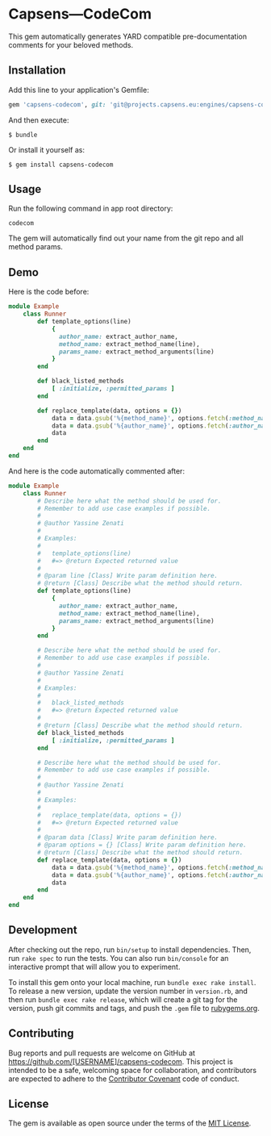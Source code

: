 # Capsens—CodeCom

This gem automatically generates YARD compatible pre-documentation comments for your beloved methods.

## Installation

Add this line to your application's Gemfile:

```ruby
gem 'capsens-codecom', git: 'git@projects.capsens.eu:engines/capsens-codecom.git'
```

And then execute:

    $ bundle

Or install it yourself as:

    $ gem install capsens-codecom

## Usage

Run the following command in app root directory:

```
codecom
```

The gem will automatically find out your name from the git repo and all method params.

## Demo
Here is the code before:

```ruby
module Example
    class Runner
        def template_options(line)
            {
              author_name: extract_author_name,
              method_name: extract_method_name(line),
              params_name: extract_method_arguments(line)
            }
        end

        def black_listed_methods
            [ :initialize, :permitted_params ]
        end

        def replace_template(data, options = {})
            data = data.gsub('%{method_name}', options.fetch(:method_name))
            data = data.gsub('%{author_name}', options.fetch(:author_name))
            data
        end
    end
end
```

And here is the code automatically commented after:

```ruby
module Example
    class Runner
        # Describe here what the method should be used for.
        # Remember to add use case examples if possible.
        #
        # @author Yassine Zenati
        #
        # Examples:
        #
        #   template_options(line)
        #   #=> @return Expected returned value
        #
        # @param line [Class] Write param definition here.
        # @return [Class] Describe what the method should return.
        def template_options(line)
            {
              author_name: extract_author_name,
              method_name: extract_method_name(line),
              params_name: extract_method_arguments(line)
            }
        end

        # Describe here what the method should be used for.
        # Remember to add use case examples if possible.
        #
        # @author Yassine Zenati
        #
        # Examples:
        #
        #   black_listed_methods
        #   #=> @return Expected returned value
        #
        # @return [Class] Describe what the method should return.
        def black_listed_methods
            [ :initialize, :permitted_params ]
        end

        # Describe here what the method should be used for.
        # Remember to add use case examples if possible.
        #
        # @author Yassine Zenati
        #
        # Examples:
        #
        #   replace_template(data, options = {})
        #   #=> @return Expected returned value
        #
        # @param data [Class] Write param definition here.
        # @param options = {} [Class] Write param definition here.
        # @return [Class] Describe what the method should return.
        def replace_template(data, options = {})
            data = data.gsub('%{method_name}', options.fetch(:method_name))
            data = data.gsub('%{author_name}', options.fetch(:author_name))
            data
        end
    end
end
```

## Development

After checking out the repo, run `bin/setup` to install dependencies. Then, run `rake spec` to run the tests. You can also run `bin/console` for an interactive prompt that will allow you to experiment.

To install this gem onto your local machine, run `bundle exec rake install`. To release a new version, update the version number in `version.rb`, and then run `bundle exec rake release`, which will create a git tag for the version, push git commits and tags, and push the `.gem` file to [rubygems.org](https://rubygems.org).

## Contributing

Bug reports and pull requests are welcome on GitHub at https://github.com/[USERNAME]/capsens-codecom. This project is intended to be a safe, welcoming space for collaboration, and contributors are expected to adhere to the [Contributor Covenant](http://contributor-covenant.org) code of conduct.


## License

The gem is available as open source under the terms of the [MIT License](http://opensource.org/licenses/MIT).


